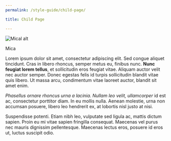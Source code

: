 ```yaml
---
permalink: /style-guide/child-page/

title: Child Page

---
```


<div class="media w500">
  <img class="img-responsive size-full wp-image-9" src="http://localhost/wp/wp-content/uploads/2017/04/cat-mica.jpg" alt="Mical alt" srcset="http://localhost/wp/wp-content/uploads/2017/04/cat-mica.jpg 500w, http://localhost/wp/wp-content/uploads/2017/04/cat-mica-300x225.jpg 300w, http://localhost/wp/wp-content/uploads/2017/04/cat-mica-133x100.jpg 133w" sizes="(max-width: 500px) 100vw, 500px" />

  <p class="caption">
    Mica
  </p>
</div>

Lorem ipsum dolor sit amet, consectetur adipiscing elit. Sed congue aliquet tincidunt. Cras in libero rhoncus, semper metus eu, finibus nunc. **Nunc feugiat lorem tellus**, et sollicitudin eros feugiat vitae. Aliquam auctor velit nec auctor semper. Donec egestas felis id turpis sollicitudin blandit vitae quis libero. Ut massa arcu, condimentum vitae laoreet auctor, blandit sit amet enim.

_Phasellus ornare rhoncus urna a lacinia. Nullam leo velit, ullamcorper_ id est ac, consectetur porttitor diam. In eu mollis nulla. Aenean molestie, urna non accumsan posuere, libero leo hendrerit ex, at lobortis nisl justo at nisi.

Suspendisse potenti. Etiam nibh leo, vulputate sed ligula ac, mattis dictum sapien. Proin eu mi vitae sapien fringilla consequat. Maecenas vel purus nec mauris dignissim pellentesque. Maecenas lectus eros, posuere id eros ut, luctus suscipit odio.
